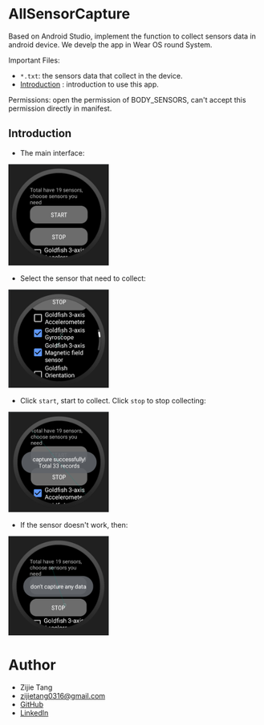 # AllSensorCapture
 
Based on Android Studio, implement the function to collect sensors data in android device. We develp the app in Wear OS round System.

Important Files:
- `*.txt`: the sensors data that collect in the device.
- [Introduction](#Introduction) : introduction to use this app.

Permissions:
open the permission of BODY_SENSORS, can't accept this permission directly in manifest.

## Introduction

- The main interface:
<img src="image/app1.png" width="200">

- Select the sensor that need to collect:
<img src="image/app2.png" width="200">

- Click `start`, start to collect. Click `stop` to stop collecting:
<img src="image/app3.png" width="200">

- If the sensor doesn't work, then:
<img src="image/app4.png" width="200">

# Author

- Zijie Tang
- zijietang0316@gmail.com
- [GitHub](https://github.com/zijietang0316)
- [LinkedIn](https://www.linkedin.com/in/zijie-tang-4ba81b240/)

